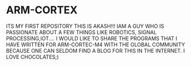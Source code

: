 # ARM-CORTEX
ITS MY FIRST REPOSITORY 
THIS IS AKASH!!!
IAM A GUY WHO IS PASSIONATE ABOUT A FEW THINGS LIKE ROBOTICS, SIGNAL PROCESSING,IOT....
I WOULD LIKE TO SHARE THE PROGRAMS THAT I HAVE WRITTEN FOR ARM-CORTEC-M4 WITH THE GLOBAL COMMUNITY BECAUSE ONE CAN SELDOM FIND A BLOG FOR THIS IN THE INTERNET.
I LOVE CHOCOLATES;)
